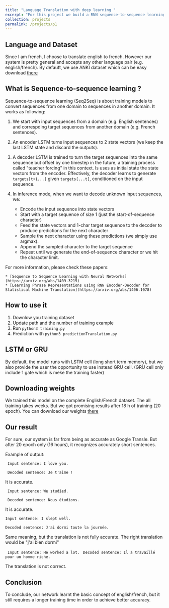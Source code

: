 ```yaml
---
title: "Language Translation with deep learning "
excerpt: "For this project we build a RNN sequence-to-sequence learning in Keras to translate a language A to a language B. All my code and the weights can be downloaded on my [Github](All my code and the weights can be downloaded on my [Github](https://github.com/OValery16/gender-age-classification))<br/><img src='/images/translation.png'>"
collection: projects
permalink: /projects/p1
---
```




## Language and Dataset

Since I am french, I choose to translate english to french. However our system is pretty general and accepts any other language pair (e.g. english/french). By defauft, we use ANKI dataset which can be easy download [there](http://www.manythings.org/anki/)

## What is Sequence-to-sequence learning ?

Sequence-to-sequence learning (Seq2Seq) is about training models to convert sequences from one domain to sequences in another domain. It works as following:

1. We start with input sequences from a domain (e.g. English sentences) and correspding target sequences from another domain
    (e.g. French sentences).
2. An encoder LSTM turns input sequences to 2 state vectors (we keep the last LSTM state and discard the outputs).

3. A decoder LSTM is trained to turn the target sequences into the same sequence but offset by one timestep in the future,     a training process called "teacher forcing" in this context.  Is uses as initial state the state vectors from the encoder.     Effectively, the decoder learns to generate `targets[t+1...]` given `targets[...t]`, conditioned on the input sequence.
	
4. In inference mode, when we want to decode unknown input sequences, we:
    * Encode the input sequence into state vectors
    * Start with a target sequence of size 1 (just the start-of-sequence character)
    *	Feed the state vectors and 1-char target sequence to the decoder to produce predictions for the next character
    * Sample the next character using these predictions (we simply use argmax).
    * Append the sampled character to the target sequence
    * Repeat until we generate the end-of-sequence character or we hit the character limit.
	
For more information, please check these papers:

    * [Sequence to Sequence Learning with Neural Networks](https://arxiv.org/abs/1409.3215)
    * [Learning Phrase Representations using RNN Encoder-Decoder for Statistical Machine Translation](https://arxiv.org/abs/1406.1078)

## How to use it

1. Downlow you training dataset
2. Update path and the number of training example
3. Run ```python3 training.py ```	
4. Prediction with ```python3 predictionTranslation.py```
	
## LSTM or GRU

By default, the model runs with LSTM cell (long short term memory), but we also provide the user the opportunity to use instead GRU cell. (GRU cell only include 1 gate which is meke the training faster)

## Downloading weights

We trained this model on the complete English/French dataset. The all training takes weeks. But we got promising results after 18 h of training (20 epoch). You can download our weights [there](https://drive.google.com/open?id=12s5KVDXex1Icy5FeFMLtQ2ADuWupzG_u)

## Our result 

For sure, our system is far from being as accurate as Google Transle. But after 20 epoch only (16 hours), it recognizes accurately short sentences.

Example of output:

``` Input sentence: I love you.``` 

``` Decoded sentence: Je t'aime !``` 

It is accurate.

``` Input sentence: We studied.``` 

``` Decoded sentence: Nous étudions.``` 

It is accurate.

``` Input sentence: I slept well. ```

``` Decoded sentence: J'ai dormi toute la journée. ```

Same meaning, but the translation is not fully accurate. The right translation would be "j'ai bien dormi"

``` Input sentence: He worked a lot.``` 
``` Decoded sentence: Il a travaillé pour un homme riche.``` 

The translation is not correct.

## Conclusion

To conclude, our network learnt the basic concept of english/french, but it still requires a longer training time in order to achieve better accuracy.









